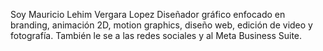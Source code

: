 Soy Mauricio Lehim Vergara Lopez
Diseñador gráfico enfocado en branding, animación 2D, motion graphics, diseño web, edición de video y fotografía. También le se a las redes sociales y al Meta Business Suite.
